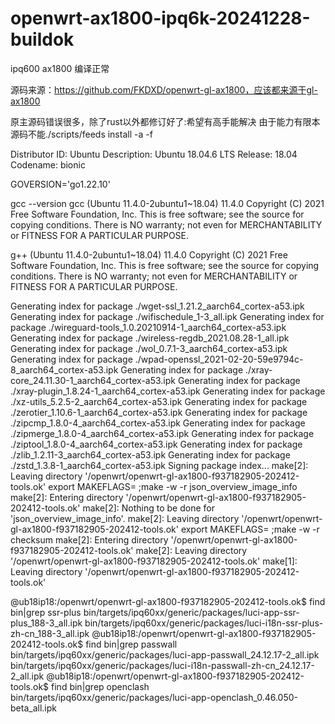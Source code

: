 # openwrt-ax1800-ipq6k-20241228-buildok
ipq600 ax1800 编译正常

源码来源：https://github.com/FKDXD/openwrt-gl-ax1800，应该都来源于gl-ax1800

原主源码错误很多，除了rust以外都修订好了:希望有高手能解决
由于能力有限本源码不能./scripts/feeds install -a -f


Distributor ID: Ubuntu
Description:    Ubuntu 18.04.6 LTS
Release:        18.04
Codename:       bionic

GOVERSION='go1.22.10'

gcc --version
gcc (Ubuntu 11.4.0-2ubuntu1~18.04) 11.4.0
Copyright (C) 2021 Free Software Foundation, Inc.
This is free software; see the source for copying conditions.  There is NO
warranty; not even for MERCHANTABILITY or FITNESS FOR A PARTICULAR PURPOSE.

g++ (Ubuntu 11.4.0-2ubuntu1~18.04) 11.4.0
Copyright (C) 2021 Free Software Foundation, Inc.
This is free software; see the source for copying conditions.  There is NO
warranty; not even for MERCHANTABILITY or FITNESS FOR A PARTICULAR PURPOSE.

Generating index for package ./wget-ssl_1.21.2_aarch64_cortex-a53.ipk
Generating index for package ./wifischedule_1-3_all.ipk
Generating index for package ./wireguard-tools_1.0.20210914-1_aarch64_cortex-a53.ipk
Generating index for package ./wireless-regdb_2021.08.28-1_all.ipk
Generating index for package ./wol_0.7.1-3_aarch64_cortex-a53.ipk
Generating index for package ./wpad-openssl_2021-02-20-59e9794c-8_aarch64_cortex-a53.ipk
Generating index for package ./xray-core_24.11.30-1_aarch64_cortex-a53.ipk
Generating index for package ./xray-plugin_1.8.24-1_aarch64_cortex-a53.ipk
Generating index for package ./xz-utils_5.2.5-2_aarch64_cortex-a53.ipk
Generating index for package ./zerotier_1.10.6-1_aarch64_cortex-a53.ipk
Generating index for package ./zipcmp_1.8.0-4_aarch64_cortex-a53.ipk
Generating index for package ./zipmerge_1.8.0-4_aarch64_cortex-a53.ipk
Generating index for package ./ziptool_1.8.0-4_aarch64_cortex-a53.ipk
Generating index for package ./zlib_1.2.11-3_aarch64_cortex-a53.ipk
Generating index for package ./zstd_1.3.8-1_aarch64_cortex-a53.ipk
Signing package index...
make[2]: Leaving directory '/openwrt/openwrt-gl-ax1800-f937182905-202412-tools.ok'
export MAKEFLAGS= ;make -w -r json_overview_image_info
make[2]: Entering directory '/openwrt/openwrt-gl-ax1800-f937182905-202412-tools.ok'
make[2]: Nothing to be done for 'json_overview_image_info'.
make[2]: Leaving directory '/openwrt/openwrt-gl-ax1800-f937182905-202412-tools.ok'
export MAKEFLAGS= ;make -w -r checksum
make[2]: Entering directory '/openwrt/openwrt-gl-ax1800-f937182905-202412-tools.ok'
make[2]: Leaving directory '/openwrt/openwrt-gl-ax1800-f937182905-202412-tools.ok'
make[1]: Leaving directory '/openwrt/openwrt-gl-ax1800-f937182905-202412-tools.ok'

@ub18ip18:/openwrt/openwrt-gl-ax1800-f937182905-202412-tools.ok$ find bin|grep ssr-plus
bin/targets/ipq60xx/generic/packages/luci-app-ssr-plus_188-3_all.ipk
bin/targets/ipq60xx/generic/packages/luci-i18n-ssr-plus-zh-cn_188-3_all.ipk
@ub18ip18:/openwrt/openwrt-gl-ax1800-f937182905-202412-tools.ok$ find bin|grep passwall
bin/targets/ipq60xx/generic/packages/luci-app-passwall_24.12.17-2_all.ipk
bin/targets/ipq60xx/generic/packages/luci-i18n-passwall-zh-cn_24.12.17-2_all.ipk
@ub18ip18:/openwrt/openwrt-gl-ax1800-f937182905-202412-tools.ok$ find bin|grep openclash
bin/targets/ipq60xx/generic/packages/luci-app-openclash_0.46.050-beta_all.ipk
